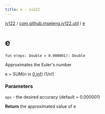 ```yaml
---
title: e - iv122
---
```


[iv122](../index.md) / [com.github.mseleng.iv122.util](index.md) / [e](.)

# e

`fun e(eps: Double = 0.000001): Double`

Approximates the Euler's number

e = SUM(n in [0,inf](#)) (1/n!)

### Parameters

`eps` - the desired accuracy (default = 0.000001)

**Return**
the approximated value of e

